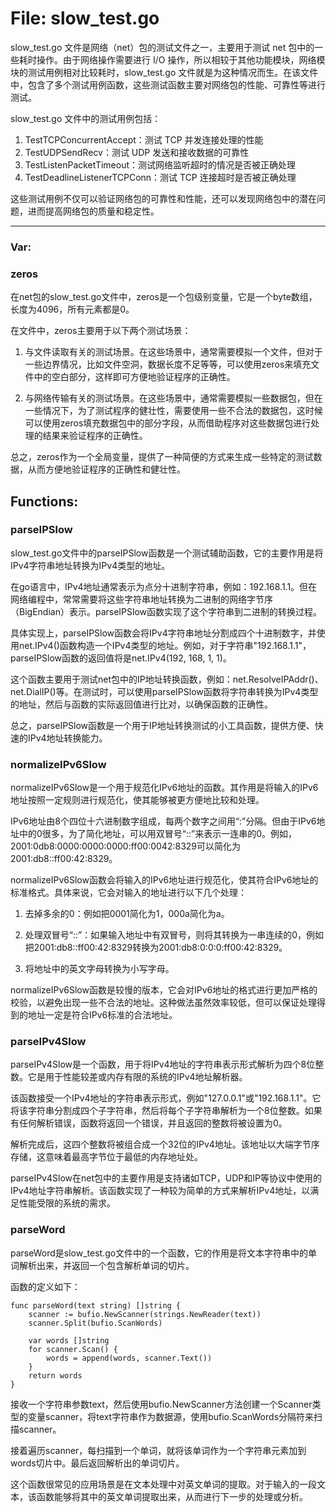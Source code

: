 # File: slow_test.go

slow_test.go 文件是网络（net）包的测试文件之一，主要用于测试 net 包中的一些耗时操作。由于网络操作需要进行 I/O 操作，所以相较于其他功能模块，网络模块的测试用例相对比较耗时，slow_test.go 文件就是为这种情况而生。在该文件中，包含了多个测试用例函数，这些测试函数主要对网络包的性能、可靠性等进行测试。

slow_test.go 文件中的测试用例包括：

1. TestTCPConcurrentAccept：测试 TCP 并发连接处理的性能
2. TestUDPSendRecv：测试 UDP 发送和接收数据的可靠性
3. TestListenPacketTimeout：测试网络监听超时的情况是否被正确处理
4. TestDeadlineListenerTCPConn：测试 TCP 连接超时是否被正确处理

这些测试用例不仅可以验证网络包的可靠性和性能，还可以发现网络包中的潜在问题，进而提高网络包的质量和稳定性。




---

### Var:

### zeros

在net包的slow_test.go文件中，zeros是一个包级别变量，它是一个byte数组，长度为4096，所有元素都是0。

在文件中，zeros主要用于以下两个测试场景：

1. 与文件读取有关的测试场景。在这些场景中，通常需要模拟一个文件，但对于一些边界情况，比如文件空洞，数据长度不足等等，可以使用zeros来填充文件中的空白部分，这样即可方便地验证程序的正确性。

2. 与网络传输有关的测试场景。在这些场景中，通常需要模拟一些数据包，但在一些情况下，为了测试程序的健壮性，需要使用一些不合法的数据包，这时候可以使用zeros填充数据包中的部分字段，从而借助程序对这些数据包进行处理的结果来验证程序的正确性。

总之，zeros作为一个全局变量，提供了一种简便的方式来生成一些特定的测试数据，从而方便地验证程序的正确性和健壮性。



## Functions:

### parseIPSlow

slow_test.go文件中的parseIPSlow函数是一个测试辅助函数，它的主要作用是将IPv4字符串地址转换为IPv4类型的地址。

在go语言中，IPv4地址通常表示为点分十进制字符串，例如：192.168.1.1。但在网络编程中，常常需要将这些字符串地址转换为二进制的网络字节序（BigEndian）表示。parseIPSlow函数实现了这个字符串到二进制的转换过程。

具体实现上，parseIPSlow函数会将IPv4字符串地址分割成四个十进制数字，并使用net.IPv4()函数构造一个IPv4类型的地址。例如，对于字符串"192.168.1.1"，parseIPSlow函数的返回值将是net.IPv4(192, 168, 1, 1)。

这个函数主要用于测试net包中的IP地址转换函数，例如：net.ResolveIPAddr()、net.DialIP()等。在测试时，可以使用parseIPSlow函数将字符串转换为IPv4类型的地址，然后与函数的实际返回值进行比对，以确保函数的正确性。

总之，parseIPSlow函数是一个用于IP地址转换测试的小工具函数，提供方便、快速的IPv4地址转换能力。



### normalizeIPv6Slow

normalizeIPv6Slow是一个用于规范化IPv6地址的函数。其作用是将输入的IPv6地址按照一定规则进行规范化，使其能够被更方便地比较和处理。

IPv6地址由8个四位十六进制数字组成，每两个数字之间用“:”分隔。但由于IPv6地址中的0很多，为了简化地址，可以用双冒号“::”来表示一连串的0。例如，2001:0db8:0000:0000:0000:ff00:0042:8329可以简化为2001:db8::ff00:42:8329。

normalizeIPv6Slow函数会将输入的IPv6地址进行规范化，使其符合IPv6地址的标准格式。具体来说，它会对输入的地址进行以下几个处理：

1. 去掉多余的0：例如把0001简化为1，000a简化为a。

2. 处理双冒号“::”：如果输入地址中有双冒号，则将其转换为一串连续的0，例如把2001:db8::ff00:42:8329转换为2001:db8:0:0:0:ff00:42:8329。

3. 将地址中的英文字母转换为小写字母。

normalizeIPv6Slow函数是较慢的版本，它会对IPv6地址的格式进行更加严格的校验，以避免出现一些不合法的地址。这种做法虽然效率较低，但可以保证处理得到的地址一定是符合IPv6标准的合法地址。



### parseIPv4Slow

parseIPv4Slow是一个函数，用于将IPv4地址的字符串表示形式解析为四个8位整数。它是用于性能较差或内存有限的系统的IPv4地址解析器。

该函数接受一个IPv4地址的字符串表示形式，例如"127.0.0.1"或"192.168.1.1"。它将该字符串分割成四个子字符串，然后将每个子字符串解析为一个8位整数。如果有任何解析错误，函数将返回一个错误，并且返回的整数将被设置为0。

解析完成后，这四个整数将被组合成一个32位的IPv4地址。该地址以大端字节序存储，这意味着最高字节位于最低的内存地址处。

parseIPv4Slow在net包中的主要作用是支持诸如TCP，UDP和IP等协议中使用的IPv4地址字符串解析。该函数实现了一种较为简单的方式来解析IPv4地址，以满足性能受限的系统的需求。



### parseWord

parseWord是slow_test.go文件中的一个函数，它的作用是将文本字符串中的单词解析出来，并返回一个包含解析单词的切片。

函数的定义如下：

```
func parseWord(text string) []string {
    scanner := bufio.NewScanner(strings.NewReader(text))
    scanner.Split(bufio.ScanWords)

    var words []string
    for scanner.Scan() {
        words = append(words, scanner.Text())
    }
    return words
}
```

接收一个字符串参数text，然后使用bufio.NewScanner方法创建一个Scanner类型的变量scanner，将text字符串作为数据源，使用bufio.ScanWords分隔符来扫描scanner。

接着遍历scanner，每扫描到一个单词，就将该单词作为一个字符串元素加到words切片中。最后返回解析出的单词切片。

这个函数很常见的应用场景是在文本处理中对英文单词的提取。对于输入的一段文本，该函数能够将其中的英文单词提取出来，从而进行下一步的处理或分析。



